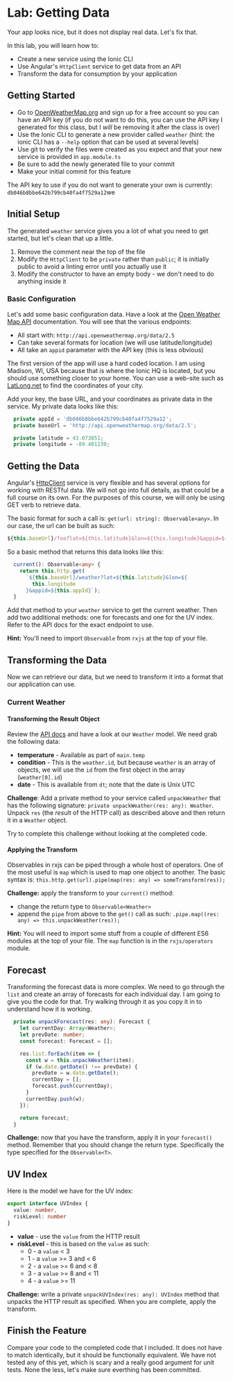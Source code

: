 # Lab: Getting Data

Your app looks nice, but it does not display real data. Let's fix that.

In this lab, you will learn how to:

* Create a new service using the Ionic CLI
* Use Angular's `HttpClient` service to get data from an API
* Transform the data for consumption by your application


## Getting Started

* Go to <a href="https://openweathermap.org/" target="_blank">OpenWeatherMap.org</a> and sign up for a free account so you can have an API key (if you do not want to do this, you can use the API key I generated for this class, but I _will_ be removing it after the class is over)
* Use the Ionic CLI to generate a new provider called `weather` (hint: the ionic CLI has a `--help` option that can be used at several levels)
* Use git to verify the files were created as you expect and that your new service is provided in `app.module.ts`
* Be sure to add the newly generated file to your commit
* Make your initial commit for this feature

The API key to use if you do not want to generate your own is currently: `db046b8bbe642b799cb40fa4f7529a12`we

## Initial Setup

The generated `weather` service gives you a lot of what you need to get started, but let's clean that up a little.

1. Remove the comment near the top of the file
1. Modify the `HttpClient` to be `private` rather than `public`; it is initially public to avoid a linting error until you actually use it
1. Modify the constructor to have an empty body - we don't need to do anything inside it

### Basic Configuration

Let's add some basic configuration data. Have a look at the <a href="https://openweathermap.org/api" target="_blank">Open Weather Map API</a> documentation. You will see that the various endpoints:

* All start with: `http://api.openweathermap.org/data/2.5`
* Can take several formats for location (we will use latitude/longitude)
* All take an `appid` parameter with the API key (this is less obvious)

The first version of the app will use a hard coded location. I am using Madison, WI, USA because that is where the Ionic HQ is located, but you should use something closer to your home. You can use a web-site such as <a href="https://www.latlong.net/" target="_blank">LatLong.net</a> to find the coordinates of your city. 

Add your key, the base URL, and your coordinates as private data in the service. My private data looks like this:

```TypeScript
  private appId = 'db046b8bbe642b799cb40fa4f7529a12';
  private baseUrl = 'http://api.openweathermap.org/data/2.5';

  private latitude = 43.073051;
  private longitude = -89.401230;
```

## Getting the Data

Angular's <a href="https://angular.io/api/common/http/HttpClient" target="_blank">HttpClient</a> service is very flexible and has several options for working with RESTful data. We will not go into full details, as that could be a full course on its own. For the purposes of this course, we will only be using GET verb to retrieve data. 

The basic format for such a call is: `get(url: string): Observable<any>`. In our case, the url can be built as such: 

```TypeScript
${this.baseUrl}/foo?lat=${this.latitude}&lon=${this.longitude}&appid=${this.appId}
```

So a basic method that returns this data looks like this:

```TypeScript
  current(): Observable<any> {
    return this.http.get(
      `${this.baseUrl}/weather?lat=${this.latitude}&lon=${
        this.longitude
      }&appid=${this.appId}`);
  }
```

Add that method to your `weather` service to get the current weather. Then add two additional methods: one for forecasts and one for the UV index. Refer to the API docs for the exact endpoint to use.

**Hint:** You'll need to import `Observable` from `rxjs` at the top of your file.

## Transforming the Data

Now we can retrieve our data, but we need to transform it into a format that our application can use.

### Current Weather

#### Transforming the Result Object

Review the <a href="https://openweathermap.org/current#current_JSON" target="_blank">API docs</a> and have a look at our `Weather` model. We need grab the following data:

* **temperature** - Available as part of `main.temp`
* **condition** - This is the `weather.id`, but because `weather` is an array of objects, we will use the `id` from the first object in the array (`weather[0].id`) 
* **date** - This is available from `dt`; note that the date is Unix UTC

**Challenge**: Add a private method to your service called `unpackWeather` that has the following signature: `private unpackWeather(res: any): Weather`. Unpack `res` (the *res*ult of the HTTP call) as described above and then return it in a `Weather` object.

Try to complete this challenge without looking at the completed code.

#### Applying the Transform

Observables in rxjs can be piped through a whole host of operators. One of the most useful is `map` which is used to map one object to another. The basic syntax is: `this.http.get(url).pipe(map(res: any) => someTransform(res));`

**Challenge:** apply the transform to your `current()` method:

* change the return type to `Observable<Weather>`
* append the `pipe` from above to the `get()` call as such: `.pipe.map((res: any) => this.unpackWeather(res));`

**Hint:** You will need to import some stuff from a couple of different ES6 modules at the top of your file. The `map` function is in the `rxjs/operators` module.

## Forecast

Transforming the forecast data is more complex. We need to go through the `list` and create an array of forecasts for each individual day. I am going to give you the code for that. Try walking through it as you copy it in to understand how it is working.

```TypeScript
  private unpackForecast(res: any): Forecast {
    let currentDay: Array<Weather>;
    let prevDate: number;
    const forecast: Forecast = [];

    res.list.forEach(item => {
      const w = this.unpackWeather(item);
      if (w.date.getDate() !== prevDate) {
        prevDate = w.date.getDate();
        currentDay = [];
        forecast.push(currentDay);
      }
      currentDay.push(w);
    });

    return forecast;
  }
```

**Challenge:** now that you have the transform, apply it in your `forecast()` method. Remember that you should change the return type. Specifically the type specified for the `Observable<T>`.

## UV Index

Here is the model we have for the UV index:

```TypeScript
export interface UVIndex {
  value: number,
  riskLevel: number
}
```

* **value** - use the `value` from the HTTP result
* **riskLevel** - this is based on the `value` as such:
   * 0 - a `value` < 3
   * 1 - a `value` >= 3 and < 6
   * 2 - a `value` >= 6 and < 8
   * 3 - a `value` >= 8 and < 11 
   * 4 - a `value` >= 11

**Challenge:** write a private `unpackUVIndex(res: any): UVIndex` method that unpacks the HTTP result as specified. When you are complete, apply the transform.

## Finish the Feature

Compare your code to the completed code that I included. It does not have to match identically, but it should be functionally equivalent. We have not tested any of this yet, which is scary and a really good argument for unit tests. None the less, let's make sure everthing has been committed.
